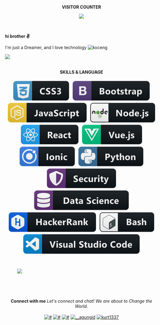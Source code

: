 <div>
  
  <!-- **kurt69-dev** is a ✨ _special_ ✨ repository because its `README.md` (this file) appears on your GitHub profile. -->
  
  <p align="center"><b>VISITOR COUNTER</b></p>
  <p align="center">
    <img src="https://profile-counter.glitch.me/kurt69-dev/count.svg" />
  </p>
  
  <br />
  
  <b> hi brother ✌</b>
 
  <span>I'm just a Dreamer, and I love technology</span> <img src="https://camo.githubusercontent.com/63371d36886ee658f5a97401f393e1ab1684b2fd3de674b8f5efc7d410b2a3d0/68747470733a2f2f6d656469612e67697068792e636f6d2f6d656469612f57556c706c634d704f43456d5447427442572f67697068792e676966" alt="koceng" width="40" />
  
  <a href="#badge-modal" rel="modal:open">
      <img src="https://img.shields.io/badge/Say%20Thanks-!-1EAEDB.svg">
  </a>
  <br/><br/>
  <p align="center"> 
  <b>SKILLS & LANGUAGE</b>
  <br/><br/>
  <!-- For more icons please follow  https://github.com/MikeCodesDotNET/ColoredBadges -->
  <img src="https://raw.githubusercontent.com/MikeCodesDotNET/ColoredBadges/master/svg/dev/languages/css3.svg" alt="css3" style="vertical-align:top; margin:4px">
  <img src="https://raw.githubusercontent.com/MikeCodesDotNET/ColoredBadges/master/svg/dev/frameworks/bootstrap.svg" alt="bootstrap" style="vertical-align:top; margin:4px">
  <img src="https://raw.githubusercontent.com/MikeCodesDotNET/ColoredBadges/master/svg/dev/languages/js.svg" alt="js" style="vertical-align:top; margin:4px">
  <img src="https://raw.githubusercontent.com/MikeCodesDotNET/ColoredBadges/master/svg/dev/frameworks/nodejs.svg" alt="nodejs" style="vertical-align:top; margin:4px"> 
  <img src="https://raw.githubusercontent.com/MikeCodesDotNET/ColoredBadges/master/svg/dev/frameworks/react.svg" alt="react" style="vertical-align:top; margin:4px">
  <img src="https://raw.githubusercontent.com/MikeCodesDotNET/ColoredBadges/master/svg/dev/frameworks/vue.svg" alt="vue" style="vertical-align:top; margin:4px">
  <img src="https://raw.githubusercontent.com/MikeCodesDotNET/ColoredBadges/master/svg/dev/frameworks/ionic.svg" alt="ionic" style="vertical-align:top; margin:4px"> 
  <img src="https://raw.githubusercontent.com/MikeCodesDotNET/ColoredBadges/master/svg/dev/languages/python.svg" alt="python" style="vertical-align:top; margin:4px">
  <img src="https://raw.githubusercontent.com/MikeCodesDotNET/ColoredBadges/master/svg/dev/misc/security.svg" alt="security" style="vertical-align:top; margin:4px">
  <img src="https://raw.githubusercontent.com/MikeCodesDotNET/ColoredBadges/master/svg/dev/misc/datascience.svg" alt="datascience" style="vertical-align:top; margin:4px"> 
  <img src="https://raw.githubusercontent.com/MikeCodesDotNET/ColoredBadges/master/svg/dev/services/hackerrank.svg" alt="hackerrank" style="vertical-align:top; margin:4px"> 
  <img src="https://raw.githubusercontent.com/MikeCodesDotNET/ColoredBadges/master/svg/dev/tools/bash.svg" alt="bash" style="vertical-align:top; margin:4px"> 
  <img src="https://raw.githubusercontent.com/MikeCodesDotNET/ColoredBadges/master/svg/dev/tools/visualstudio_code.svg" alt="visualstudio_code" style="vertical-align:top; margin:4px"> 
</p>
  <br/>
  <figure><img src="https://wakatime.com/share/@kurt69/ffb47cac-180f-45db-8e9b-9e8986474b63.svg" width="780"/></figure>
  <br/><br/><br/>
  <p align="center">
      <b>Connect with me</b>
      <i>Let's connect and chat! We are about to Change the World.</i><br /><br />
      <a href="#" target="blank"><img align="center" src="https://cdn.jsdelivr.net/npm/simple-icons@3.0.1/icons/twitter.svg" alt="#" height="30" width="40" /></a>
      <a href="#" target="blank"><img align="center" src="https://cdn.jsdelivr.net/npm/simple-icons@3.0.1/icons/linkedin.svg" alt="#" height="30" width="40" /></a>
      <a href="https://fb.com/" target="blank"><img align="center" src="https://cdn.jsdelivr.net/npm/simple-icons@3.0.1/icons/facebook.svg" alt="#" height="30" width="40" /></a>
      <a href="https://instagram.com/" target="blank"><img align="center" src="https://cdn.jsdelivr.net/npm/simple-icons@3.0.1/icons/instagram.svg" alt="__agungid" height="30" width="40" /></a>
      <a href="https://codepen.io/kurt69" target="blank"><img align="center" src="https://cdn.jsdelivr.net/npm/simple-icons@3.0.1/icons/codepen.svg" alt="kurt1337" height="30" width="40" /></a>
    </p>
</div>
